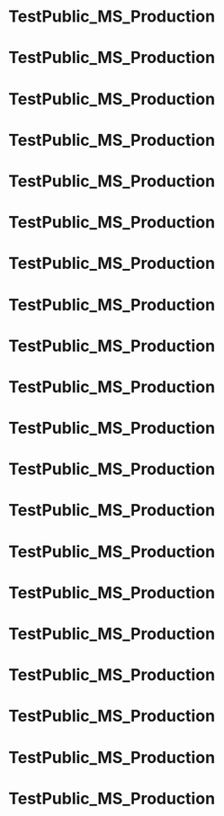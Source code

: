 # TestPublic_MS_Production
# TestPublic_MS_Production

# TestPublic_MS_Production
# TestPublic_MS_Production

# TestPublic_MS_Production
# TestPublic_MS_Production

# TestPublic_MS_Production
# TestPublic_MS_Production

# TestPublic_MS_Production
# TestPublic_MS_Production

# TestPublic_MS_Production
# TestPublic_MS_Production

# TestPublic_MS_Production
# TestPublic_MS_Production

# TestPublic_MS_Production
# TestPublic_MS_Production

# TestPublic_MS_Production
# TestPublic_MS_Production

# TestPublic_MS_Production
# TestPublic_MS_Production

